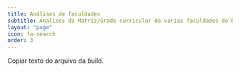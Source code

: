 ```yaml
---
title: Análises de faculdades
subtitle: Analises da Matriz/Grade curricular de varias faculdades do Brasil, dando a minha opinião baseado em anos de experiência na area de jogos.
layout: "page"
icon: fa-search
order: 3
---   
```


Copiar texto do arquivo da build.